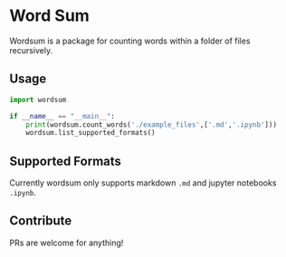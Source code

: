 # Word Sum

Wordsum is a package for counting words within a folder of files recursively.

## Usage

``` python
import wordsum

if __name__ == "__main__":
    print(wordsum.count_words('./example_files',['.md','.ipynb']))
    wordsum.list_supported_formats()
```

## Supported Formats

Currently wordsum only supports markdown `.md` and jupyter notebooks `.ipynb`.

## Contribute

PRs are welcome for anything!